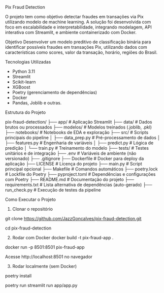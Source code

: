 Pix Fraud Detection

O projeto tem como objetivo detectar fraudes em transações via Pix utilizando modelo de machine learning. A solução foi desenvolvida com foco em escalabilidade e interpretabilidade, integrando modelagem, API interativa com Streamlit, e ambiente containerizado com Docker.

Objetivo
Desenvolver um modelo preditivo de classificação binária para identificar possíveis fraudes em transações Pix, utilizando dados com características como scores, valor da transação, horário, regiões do Brasil.

Tecnologias Utilizadas
- Python 3.11
- Streamlit
- Scikit-learn
- XGBoost
- Poetry (gerenciamento de dependências)
- Docker
- Pandas, Joblib e outras.

Estrutura do Projeto

pix-fraud-detection/
├── app/                  # Aplicação Streamlit
├── data/                 # Dados brutos ou processados
├── modelos/              # Modelos treinados (.joblib, .pkl)
├── notebooks/            # Notebooks de EDA e exploração
├── src/                  # Scripts principais do pipeline
│   ├── data_prep.py      # Pré-processamento de dados
│   ├── features.py       # Engenharia de variáveis
│   ├── predict.py        # Lógica de predição
│   └── train.py          # Treinamento do modelo
├── tests/                # Testes unitários e de integração
├── .env                  # Variáveis de ambiente (não versionado)
├── .gitignore
├── Dockerfile            # Docker para deploy da aplicação
├── LICENSE               # Licença do projeto
├── main.py               # Script principal opcional
├── Makefile              # Comandos automáticos
├── poetry.lock           # Lockfile do Poetry
├── pyproject.toml        # Dependências e configurações com Poetry
├── README.md             # Documentação do projeto
├── requirements.txt      # Lista alternativa de dependências (auto-gerado)
├── run_check.py          # Execução de testes da pipeline

Como Executar o Projeto
1. Clonar o repositório
   
git clone https://github.com/JazzGoncalves/pix-fraud-detection.git

cd pix-fraud-detection

2. Rodar com Docker
docker build -t pix-fraud-app .

docker run -p 8501:8501 pix-fraud-app

Acesse http://localhost:8501 no navegador

3. Rodar localmente (sem Docker)
   
poetry install

poetry run streamlit run app/app.py

